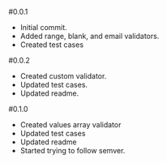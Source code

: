 #0.0.1
 - Initial commit.
 - Added range, blank, and email validators.
 - Created test cases

#0.0.2
 - Created custom validator.
 - Updated test cases.
 - Updated readme.

#0.1.0
 - Created values array validator
 - Updated test cases
 - Updated readme
 - Started trying to follow semver.
